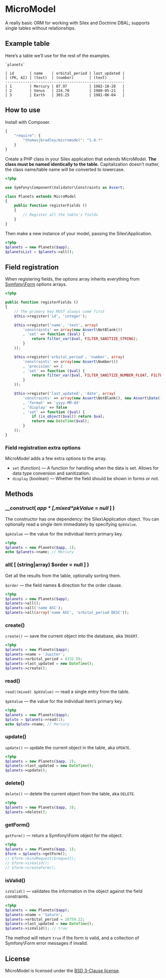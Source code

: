 # MicroModel

A really basic ORM for working with Silex and Doctrine DBAL;
supports single tables without relationships.

## Example table

Here’s a table we’ll use for the rest of the examples.

	`planets`

	| id       | name    | orbital_period | last_updated |
	| (PK, AI) | (text)  | (number)       | (text)       |
	------------------------------------------------------
	| 1        | Mercury | 87.97          | 1982-10-28   |
	| 2        | Venus   | 224.70         | 1980-05-21   |
	| 3        | Earth   | 365.25         | 1981-06-04   |

## How to use

Install with Composer.

```js
{
	"require": {
		"thomasjbradley/micromodel": "1.0.*"
	}
}
```

Create a PHP class in your Silex application that extends MicroModel.
**The class must be named identically to the table.**
Capitalization doesn’t matter, the class name/table name will be converted to lowercase.

```php
<?php

use Symfony\Component\Validator\Constraints as Assert;

class Planets extends MicroModel
{
	public function registerFields ()
	{
		// Register all the table's fields
	}
}
```

Then make a new instance of your model, passing the Silex\Application.

```php
<?php
$planets = new Planets($app);
$planetsList = $planets->all();
```

## Field registration

When registering fields,
the options array inherits everything from [Symfony\Form](http://symfony.com/doc/current/book/forms.html) options arrays.

```php
<?php

public function registerFields ()
{
	// The primary key MUST always come first
	$this->register('id', 'integer');

	$this->register('name', 'text', array(
		'constraints' => array(new Assert\NotBlank())
		, 'set' => function ($val) {
			return filter_var($val, FILTER_SANITIZE_STRING);
		}
	));

	$this->register('orbital_period', 'number', array(
		'constraints' => array(new Assert\Number())
		, 'precision' => 2
		, 'set' => function ($val) {
			return filter_var($val, FILTER_SANITIZE_NUMBER_FLOAT, FILTER_FLAG_ALLOW_FRACTION);
		}
	));

	$this->register('last_updated', 'date', array(
		'constraints' => array(new Assert\NotBlank(), new Assert\Date())
		, 'format' => 'yyyy-MM-dd'
		, 'display' => false
		, 'set' => function ($val) {
			if (is_object($val)) return $val;
			return new DateTime($val);
		}
	));
}
```

### Field registration extra options

MicroModel adds a few extra options to the array.

- `set` (function) — A function for handling when the data is set.
	Allows for data type conversion and sanitization.
- `display` (boolean) — Whether the field should be shown in forms or not.

## Methods

### __construct( *$app* [, mixed *$pkValue* = *null* ] )

The constructor has one dependency: the Silex\Application object.
You can optionally read a single item immediately by specifying `$pkValue`.

`$pkValue` — the value for the individual item’s primary key.

```php
<?php
$planets = new Planets($app, 1);
echo $planets->name; // Mercury
```

### all( [ (string|array) $order = null ] )

Get all the results from the table, optionally sorting them.

`$order` — the field names & direction for the order clause.

```php
<?php
$planets = new Planets($app);
$planets->all();
$planets->all('name ASC');
$planets->all(array('name ASC', 'orbital_period DESC'));
```

### create()

`create()` — save the current object into the database, aka `INSERT`.

```php
<?php
$planets = new Planets($app);
$planets->name = 'Jupiter';
$planets->orbital_period = 4332.59;
$planets->last_updated = new DateTime();
$planets->create();
```

### read()

`read((mixed) $pkValue)` — read a single entry from the table.

`$pkValue` — the value for the individual item’s primary key.

```php
<?php
$planets = new Planets($app);
$pluto = $planets->read(1);
echo $pluto->name; // Mercury
```

### update()

`update()` — update the current object in the table, aka `UPDATE`.

```php
<?php
$planets = new Planets($app, 2);
$planets->last_updated = new DateTime();
$planets->update();
```

### delete()

`delete()` — delete the current object from the table, aka `DELETE`.

```php
<?php
$planets = new Planets($app, 3);
$planets->delete();
```

### getForm()

`getForm()` — return a Symfony\Form object for the object.

```php
<?php
$planets = new Planets($app, 1);
$form = $planets->getForm();
// $form->bindRequest($request);
// $form->isValid();
// $form->createForm();
```

### isValid()

`isValid()` — validates the information in the object against the field constraints.

```php
<?php
$planets = new Planets($app);
$planets->name = 'Saturn';
$planets->orbital_period = 10759.22;
$planets->last_updated = new DateTime();
$planets->isValid(); // true
```

The method will return `true` if the form is valid, and a collection of Symfony\Form error messages if invalid.

## License

MicroModel is licensed under the [BSD 3-Clause license](https://github.com/thomasjbradley/micromodel/blob/master/BSD-3-CLAUSE-LICENSE.txt).
